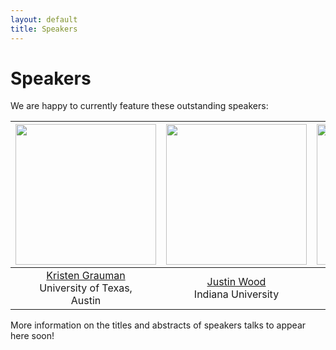 ```yaml
---
layout: default
title: Speakers
---
```


# Speakers

We are happy to currently feature these outstanding speakers:

| <img src="../assets/images/speakers/kristen.jpg" width="225"> | <img src="../assets/images/speakers/justin_wood.jpeg" width="225"> | <img src="../assets/images/speakers/tomer_ullman.jpeg" width="225"> | <img src="../assets/images/speakers/daniel_yamins.jpeg" width="225"> |
|:---:|:---:|:---:|:---:|
| [Kristen Grauman](https://www.cs.utexas.edu/~grauman/)<br />University of Texas,<br />Austin | [Justin Wood](https://www.buildingamind.com/)<br />Indiana University | [Tomer Ullman](https://www.tomerullman.org/)<br />Harvard University | [Dan Yamins](https://neuroailab.stanford.edu/)<br />Stanford University |

More information on the titles and abstracts of speakers talks to appear here soon!